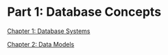 # Part 1: Database Concepts

[Chapter 1: Database Systems](Part%201%20Database%20Concepts/Chapter%201%20Database%20Systems.md)

[Chapter 2: Data Models](Part%201%20Database%20Concepts/Chapter%202%20Data%20Models.md)